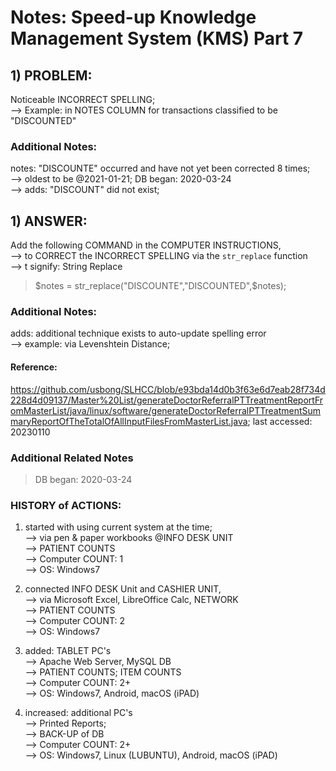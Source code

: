 # Notes: Speed-up Knowledge Management System (KMS) Part 7

## 1) PROBLEM:
Noticeable INCORRECT SPELLING;<br/>
--> Example: in NOTES COLUMN for transactions classified to be "DISCOUNTED"

### Additional Notes:

notes: "DISCOUNTE" occurred and have not yet been corrected 8 times; <br/>
--> oldest to be @2021-01-21; DB began: 2020-03-24<br/>
--> adds: "DISCOUNT" did not exist;

## 1) ANSWER:

Add the following COMMAND in the COMPUTER INSTRUCTIONS,<br/>
--> to CORRECT the INCORRECT SPELLING via the `str_replace` function<br/>
--> t signify: String Replace

> $notes = str_replace("DISCOUNTE","DISCOUNTED",$notes);
		
### Additional Notes:

adds: additional technique exists to auto-update spelling error<br/>
--> example: via Levenshtein Distance;

#### Reference: 
https://github.com/usbong/SLHCC/blob/e93bda14d0b3f63e6d7eab28f734d228d4d09137/Master%20List/generateDoctorReferralPTTreatmentReportFromMasterList/java/linux/software/generateDoctorReferralPTTreatmentSummaryReportOfTheTotalOfAllInputFilesFromMasterList.java;
last accessed: 20230110
			
### Additional Related Notes
> DB began: 2020-03-24

### HISTORY of ACTIONS:
1) started with using current system at the time;<br/>
--> via pen & paper workbooks @INFO DESK UNIT<br/>
--> PATIENT COUNTS<br/>
--> Computer COUNT: 1<br/>
--> OS: Windows7

2) connected INFO DESK Unit and CASHIER UNIT,<br/>
--> via Microsoft Excel, LibreOffice Calc, NETWORK<br/>
--> PATIENT COUNTS<br/>
--> Computer COUNT: 2<br/>
--> OS: Windows7

3) added: TABLET PC's <br/>
--> Apache Web Server, MySQL DB<br/>
--> PATIENT COUNTS; ITEM COUNTS<br/>
--> Computer COUNT: 2+<br/>
--> OS: Windows7, Android, macOS (iPAD)

4) increased: additional PC's <br/>
--> Printed Reports;<br/>
--> BACK-UP of DB<br/>
--> Computer COUNT: 2+<br/>
--> OS: Windows7, Linux (LUBUNTU), Android, macOS (iPAD)

